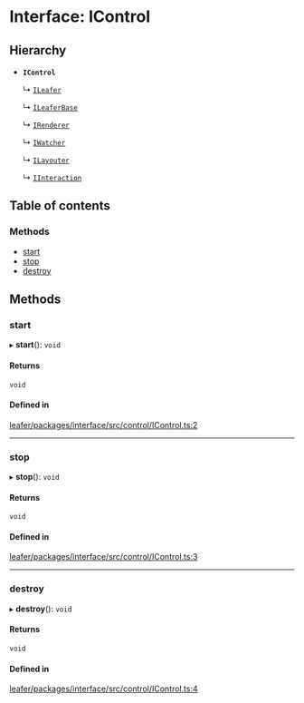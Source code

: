 # Interface: IControl

## Hierarchy

- **`IControl`**

  ↳ [`ILeafer`](ILeafer.md)

  ↳ [`ILeaferBase`](ILeaferBase.md)

  ↳ [`IRenderer`](IRenderer.md)

  ↳ [`IWatcher`](IWatcher.md)

  ↳ [`ILayouter`](ILayouter.md)

  ↳ [`IInteraction`](IInteraction.md)

## Table of contents

### Methods

- [start](IControl.md#start)
- [stop](IControl.md#stop)
- [destroy](IControl.md#destroy)

## Methods

### start

▸ **start**(): `void`

#### Returns

`void`

#### Defined in

[leafer/packages/interface/src/control/IControl.ts:2](https://github.com/leaferjs/leafer/blob/8d161c2/packages/interface/src/control/IControl.ts#L2)

___

### stop

▸ **stop**(): `void`

#### Returns

`void`

#### Defined in

[leafer/packages/interface/src/control/IControl.ts:3](https://github.com/leaferjs/leafer/blob/8d161c2/packages/interface/src/control/IControl.ts#L3)

___

### destroy

▸ **destroy**(): `void`

#### Returns

`void`

#### Defined in

[leafer/packages/interface/src/control/IControl.ts:4](https://github.com/leaferjs/leafer/blob/8d161c2/packages/interface/src/control/IControl.ts#L4)
